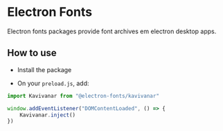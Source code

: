 # Electron Fonts

Electron fonts packages provide font archives em electron desktop apps.

## How to use

* Install the package

* On your `preload.js`, add:

```ts
import Kavivanar from "@electron-fonts/kavivanar"

window.addEventListener("DOMContentLoaded", () => {
    Kavivanar.inject()
})
```